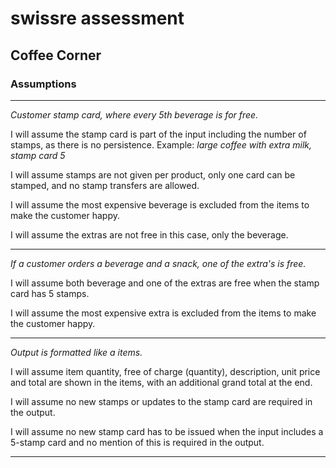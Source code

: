 # swissre assessment
## Coffee Corner

### Assumptions

---
*Customer stamp card, where every 5th beverage is for free.*

I will assume the stamp card is part of the input including the number of stamps, as there is no persistence.
Example: *large coffee with extra milk, stamp card 5*

I will assume stamps are not given per product, only one card can be stamped, and no stamp transfers are allowed.

I will assume the most expensive beverage is excluded from the items to make the customer happy.

I will assume the extras are not free in this case, only the beverage.

---
*If a customer orders a beverage and a snack, one of the extra's is free.*

I will assume both beverage and one of the extras are free when the stamp card has 5 stamps.

I will assume the most expensive extra is excluded from the items to make the customer happy.

---
*Output is formatted like a items.*

I will assume item quantity, free of charge (quantity), description, unit price and total are shown in the items, with an additional grand total at the end.

I will assume no new stamps or updates to the stamp card are required in the output.

I will assume no new stamp card has to be issued when the input includes a 5-stamp card and no mention of this is required in the output.

---